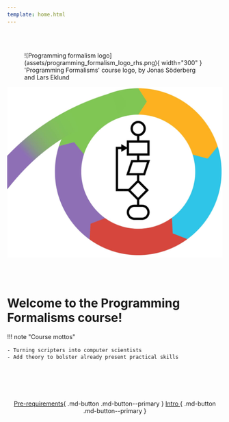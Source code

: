 ```yaml
---
template: home.html
---
```




<br/><br/>

<figure markdown="span">
  ![Programming formalism logo](assets/programming_formalism_logo_rhs.png){ width="300" }
  <figcaption>'Programming Formalisms' course logo, by Jonas Söderberg and Lars Eklund</figcaption>
</figure>


<!--
<figure markdown="span">
  ![Programming formalism logo](assets/programming_formalism_logo_rhs.png)
  <figcaption>'Programming Formalisms' course logo, by Jonas Söderberg and Lars Eklund</figcaption>
</figure>
-->

![Programming formalism logo](assets/programming_formalism_logo_rhs.png)


<br/><br/>




 
# Welcome to the Programming Formalisms course!
    

!!! note "Course mottos"

    - Turning scripters into computer scientists
    - Add theory to bolster already present practical skills



<br>
<center>
  

<br/><br/>

[Pre-requirements](prereqs.md){ .md-button .md-button--primary }
[Intro ](intro.md){ .md-button .md-button--primary }

<br/><br/>

</center>
